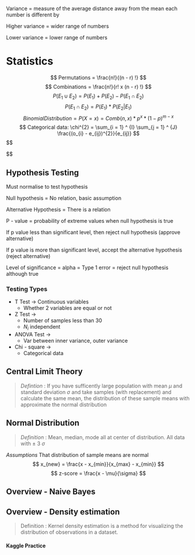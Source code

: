 Variance = measure of the average distance away from the mean each number is different by


Higher variance = wider range of numbers

Lower variance = lower range of numbers



# Statistics


$$
Permutations = \frac{n!}{(n - r) !}
$$
$$
Combinations = \frac{n!}{r! x (n - r) !}
$$
$$
P(E_{1} \cup E_{2}) = P(E_{1}) + P(E_{2}) - P(E_{1} \cap E_{2})
$$
$$
P(E_{1} \cap E_{2}) = P(E_{1}) * P(E_{2} | E_{1})
$$
$$
Binomial Distribution = P(X = x) = Comb(n,x) * p^{x} * (1 - p)^{m - x}
$$
$$
Categorical data: \chi^{2} = \sum_{i = 1} ^ {I} \sum_{j = 1} ^ {J} \frac{(o_{i} - e_{ij})^{2}}{e_{ij}}
$$
$$

$$

## Hypothesis Testing

Must normalise to test hypothesis

Null hypothesis = No relation, basic assumption

Alternative Hypothesis = There is a relation

P - value = probability of extreme values when null hypothesis is true

If p value less than significant level, then reject null hypothesis (approve alternative)

If p value is more than significant level, accept the alternative hypothesis (reject alternative)

Level of significance = alpha = Type 1 error = reject null hypothesis although true

### Testing Types
- T Test -> Continuous variables
  - Whether 2 variables are equal or not
- Z Test -> 
  - Number of samples less than 30
  - $N_{i}$ independent
- ANOVA Test ->
  - Var between inner variance, outer variance
- Chi - square ->
  - Categorical data

## Central Limit Theory
> *Defintion* : If you have sufficently large population with mean $\mu$ and standard deviation $\sigma$ and take 
> samples (with replacement) and calculate the same mean, the distribution of these sample means with approximate the 
> normal distribution

## Normal Distribution
> *Definition* : Mean, median, mode all at center of distribution. All data with $\pm$ 3 $\sigma$

*Assumptions*
That distribution of sample means are normal
$$
x_{new} = \frac{x - x_{min}}{x_{max} - x_{min}}
$$
$$
z-score = \frac{x - \mu}{\sigma}
$$


## Overview - Naive Bayes

## Overview - Density estimation

> Definition : Kernel density estimation is a method for visualizing the distribution of observations in a dataset.

#### Kaggle Practice
